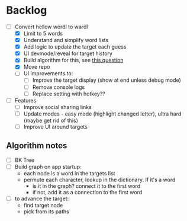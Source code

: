 # Backlog

- [ ] Convert hellow wordl to wardl
  - [x] Limit to 5 words
  - [x] Understand and simplify word lists
  - [x] Add logic to update the target each guess
  - [x] UI devmode/reveal for target history
  - [x] Build algorithm for this, see [this question](https://stackoverflow.com/questions/2205540/algorithm-to-transform-one-word-to-another-through-valid-words)
  - [x] Move repo
  - [ ] UI improvements to:
    - [ ] Improve the target display (show at end unless debug mode)
    - [ ] Remove console logs
    - [ ] Replace setting with hotkey??
- [ ] Features
  - [ ] Improve social sharing links
  - [ ] Update modes - easy mode (highlight changed letter), ultra hard (maybe get rid of this)
  - [ ] Improve UI around targets

## Algorithm notes

- [ ] BK Tree
- [ ] Build graph on app startup: 
  - each node is a word in the targets list
  - permute each character, lookup in the dictionary. If it's a word
    - is it in the graph? connect it to the first word
    - if not, add it as a connection to the first word
- [ ] to advance the target:
  - find target node
  - pick from its paths